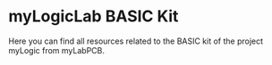 # myLogicLab BASIC Kit
Here you can find all resources related to the BASIC kit of the project myLogic from myLabPCB.